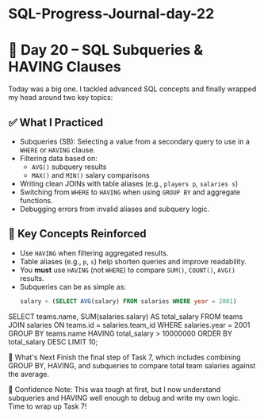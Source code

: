 # SQL-Progress-Journal-day-22

# 📅 Day 20 – SQL Subqueries & HAVING Clauses

Today was a big one. I tackled advanced SQL concepts and finally wrapped my head around two key topics:

## ✅ What I Practiced
- Subqueries (SB): Selecting a value from a secondary query to use in a `WHERE` or `HAVING` clause.
- Filtering data based on:
  - `AVG()` subquery results
  - `MAX()` and `MIN()` salary comparisons
- Writing clean JOINs with table aliases (e.g., `players p`, `salaries s`)
- Switching from `WHERE` to `HAVING` when using `GROUP BY` and aggregate functions.
- Debugging errors from invalid aliases and subquery logic.

## 🧠 Key Concepts Reinforced
- Use `HAVING` when filtering aggregated results.
- Table aliases (e.g., `p`, `s`) help shorten queries and improve readability.
- You **must** use `HAVING` (not `WHERE`) to compare `SUM()`, `COUNT()`, `AVG()` results.
- Subqueries can be as simple as:
  ```sql
  salary > (SELECT AVG(salary) FROM salaries WHERE year = 2001)

SELECT teams.name, SUM(salaries.salary) AS total_salary
FROM teams
JOIN salaries ON teams.id = salaries.team_id
WHERE salaries.year = 2001
GROUP BY teams.name
HAVING total_salary > 10000000
ORDER BY total_salary DESC
LIMIT 10;

🧭 What's Next
Finish the final step of Task 7, which includes combining GROUP BY, HAVING, and subqueries to compare total team salaries against the average.

🧠 Confidence Note: This was tough at first, but I now understand subqueries and HAVING well enough to debug and write my own logic. Time to wrap up Task 7!
